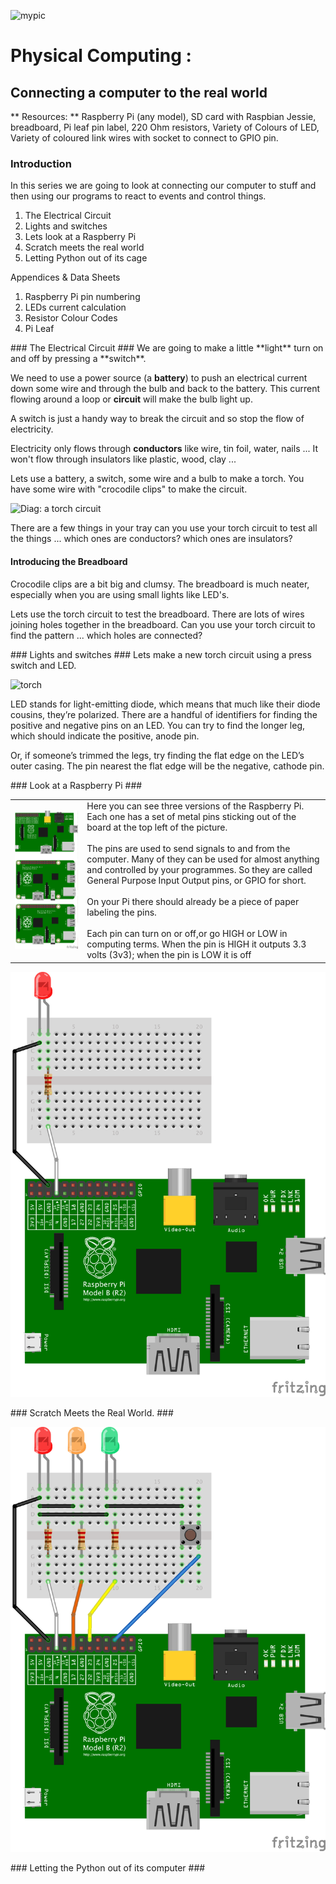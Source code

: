 


![mypic](http://claritytele.com/wp-content/uploads/2015/04/logo.png)

# Physical Computing : #
## Connecting a computer to the real world ##

** Resources: **
Raspberry Pi (any model),  SD card with Raspbian Jessie, breadboard, Pi leaf pin label, 220 Ohm resistors, Variety of Colours of LED, Variety of coloured link wires with socket to connect to GPIO pin.

### Introduction ###
In this series we are going to look at connecting our computer to stuff and then using our programs to react to events and control things.


1. The Electrical Circuit
1. Lights and switches
2. Lets look at a Raspberry Pi
1. Scratch meets the real world
1. Letting Python out of its cage


Appendices & Data Sheets
1. Raspberry Pi pin numbering
1. LEDs current calculation
1. Resistor Colour Codes
1. Pi Leaf


<div class="page-break" />
### The Electrical Circuit ###
We are going to make a little **light** turn on and off by pressing a **switch**.

We need to use a power source (a **battery**) to push an electrical current down some wire and through the bulb and back to the battery.  This current flowing around a loop or **circuit** will make the bulb light up.

A switch is just a handy way to break the circuit and so stop the flow of electricity.

Electricity only flows through **conductors** like wire, tin foil, water, nails ... It won't flow through insulators like plastic, wood, clay ...

Lets use a battery, a switch, some wire and a bulb to make a torch.  You have some wire with "crocodile clips" to make the circuit.

![Diag: a torch circuit]()

There are a few things in your tray can you use your torch circuit to test all the things ... which ones are conductors? which ones are insulators?

#### Introducing the Breadboard ####
Crocodile clips are a bit big and clumsy.  The breadboard is much neater, especially when you are using small lights like LED's.

Lets use the torch circuit to test the breadboard.  There are lots of wires joining holes together in the breadboard.  Can you use your torch circuit to find the pattern ... which holes are connected?





<div class="page-break" />
### Lights and switches ###
Lets make a new torch circuit using a press switch and LED.

![torch](https://cdn.tutsplus.com/mac/uploads/2013/10/completecircuit.png)

LED stands for light-emitting diode, which means that much like their diode cousins, they’re polarized. There are a handful of identifiers for finding the positive and negative pins on an LED. You can try to find the longer leg, which should indicate the positive, anode pin.

Or, if someone’s trimmed the legs, try finding the flat edge on the LED’s outer casing. The pin nearest the flat edge will be the negative, cathode pin.



<div class="page-break" />
### Look at a Raspberry Pi ###

|     |   |
| :------------- | :------------- |
|![pi versions](Pi_Versions_bb.png)       | Here you can see three versions of the Raspberry Pi.  Each one has a set of metal pins sticking out of the board at the top left of the picture. <br/><br/>The pins are used to send signals to and from the computer.  Many of they can be used for almost anything and controlled by your programmes. So they are called General Purpose Input Output pins, or GPIO for short. <br/><br/>On your Pi there should already be a piece of paper labeling the pins.<br/><br/>Each pin can turn on or off,or go HIGH or LOW in computing terms. When the pin is HIGH it outputs 3.3 volts (3v3); when the pin is LOW it is off    |

![Traffic Lights](single_LED_bb.png)

<div class="page-break" />
### Scratch Meets the Real World. ###


![Traffic Lights](traffic_light_LEDs_bb.png)

<div class="page-break" />
### Letting the Python out of its computer ###
